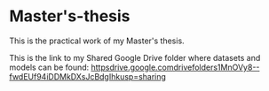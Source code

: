# Master's-thesis
This is the practical work of my Master's thesis.

This is the link to my Shared Google Drive folder where datasets and models can be found:
[httpsdrive.google.comdrivefolders1MnOVy8--fwdEUf94iDDMkDXsJcBdgIhkusp=sharing](https://drive.google.com/drive/folders/1MnOVy8--fwdEUf94iDDMkDXsJcBdgIhk?usp=sharing)
